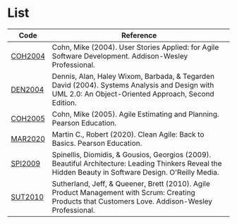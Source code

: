 # List

|Code|Reference|
|---|---|
|[COH2004](User-Stories-Applied-for-Agile-Software-Development.md)|Cohn, Mike (2004). User Stories Applied: for Agile Software Development. Addison-Wesley Professional.|
|[DEN2004](Systems-Analysis-and-Design-with-UML-Version-2-0-An-Object-Oriented-Approach)|Dennis, Alan, Haley Wixom, Barbada, & Tegarden David (2004). Systems Analysis and Design with UML 2.0: An Object-Oriented Approach, Second Edition.|
|[COH2005](Agile-Estimating-and-Planning.md)|Cohn, Mike (2005). Agile Estimating and Planning. Pearson Education.|
|[MAR2020](Clean-Agile-Back-to-Basics.md)|Martin C., Robert (2020). Clean Agile: Back to Basics. Pearson Education.|
|[SPI2009](Beautiful-Architecture-Leading-Thinkers-Reveal-the-Hidden-Beauty-in-Software-Design.md)|Spinellis, Diomidis, & Gousios, Georgios (2009). Beautiful Architecture: Leading Thinkers Reveal the Hidden Beauty in Software Design. O'Reilly Media.|
|[SUT2010](Agile-Product-Management-with-Scrum-Creating-Products-that-Customers-Love.md)|Sutherland, Jeff, & Queener, Brett (2010). Agile Product Management with Scrum: Creating Products that Customers Love. Addison-Wesley Professional.| 